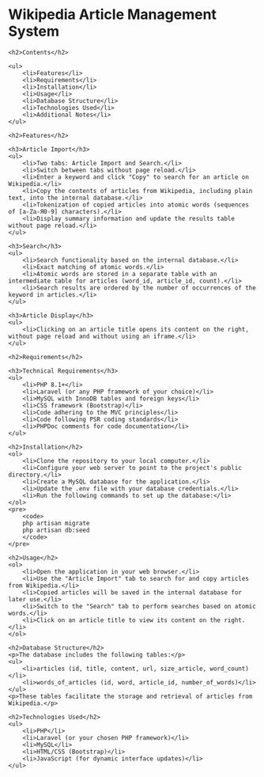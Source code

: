 <h1>Wikipedia Article Management System</h1>

    <h2>Contents</h2>

    <ul>
        <li>Features</li>
        <li>Requirements</li>
        <li>Installation</li>
        <li>Usage</li>
        <li>Database Structure</li>
        <li>Technologies Used</li>
        <li>Additional Notes</li>
    </ul>

    <h2>Features</h2>

    <h3>Article Import</h3>
    <ul>
        <li>Two tabs: Article Import and Search.</li>
        <li>Switch between tabs without page reload.</li>
        <li>Enter a keyword and click "Copy" to search for an article on Wikipedia.</li>
        <li>Copy the contents of articles from Wikipedia, including plain text, into the internal database.</li>
        <li>Tokenization of copied articles into atomic words (sequences of [a-Zа-Я0-9] characters).</li>
        <li>Display summary information and update the results table without page reload.</li>
    </ul>

    <h3>Search</h3>
    <ul>
        <li>Search functionality based on the internal database.</li>
        <li>Exact matching of atomic words.</li>
        <li>Atomic words are stored in a separate table with an intermediate table for articles (word_id, article_id, count).</li>
        <li>Search results are ordered by the number of occurrences of the keyword in articles.</li>
    </ul>

    <h3>Article Display</h3>
    <ul>
        <li>Clicking on an article title opens its content on the right, without page reload and without using an iframe.</li>
    </ul>

    <h2>Requirements</h2>

    <h3>Technical Requirements</h3>
    <ul>
        <li>PHP 8.1+</li>
        <li>Laravel (or any PHP framework of your choice)</li>
        <li>MySQL with InnoDB tables and foreign keys</li>
        <li>CSS framework (Bootstrap)</li>
        <li>Code adhering to the MVC principles</li>
        <li>Code following PSR coding standards</li>
        <li>PHPDoc comments for code documentation</li>
    </ul>

    <h2>Installation</h2>
    <ol>
        <li>Clone the repository to your local computer.</li>
        <li>Configure your web server to point to the project's public directory.</li>
        <li>Create a MySQL database for the application.</li>
        <li>Update the .env file with your database credentials.</li>
        <li>Run the following commands to set up the database:</li>
    </ol>
    <pre>
        <code>
        php artisan migrate
        php artisan db:seed
        </code>
    </pre>

    <h2>Usage</h2>
    <ol>
        <li>Open the application in your web browser.</li>
        <li>Use the "Article Import" tab to search for and copy articles from Wikipedia.</li>
        <li>Copied articles will be saved in the internal database for later use.</li>
        <li>Switch to the "Search" tab to perform searches based on atomic words.</li>
        <li>Click on an article title to view its content on the right.</li>
    </ol>

    <h2>Database Structure</h2>
    <p>The database includes the following tables:</p>
    <ul>
        <li>articles (id, title, content, url, size_article, word_count)</li>
        <li>words_of_articles (id, word, article_id, number_of_words)</li>
    </ul>
    <p>These tables facilitate the storage and retrieval of articles from Wikipedia.</p>

    <h2>Technologies Used</h2>
    <ul>
        <li>PHP</li>
        <li>Laravel (or your chosen PHP framework)</li>
        <li>MySQL</li>
        <li>HTML/CSS (Bootstrap)</li>
        <li>JavaScript (for dynamic interface updates)</li>
    </ul>
